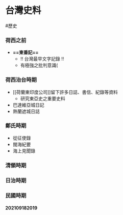 # 台灣史料
#歷史
### 荷西之前
- **==東番記==**
	- !! 台灣最早文字記錄 !!
	- 有極強之批判意識(
### 荷西治台時期
- [[荷蘭東印度公司]]留下許多日誌、書信、紀錄等資料
	- 研究東亞史之重要史料
- 巴達維亞城日記
- 熱蘭遮城日誌
### 鄭氏時期
- 從征使錄
- 閩海紀要
- 海上見聞錄
### 清領時期
### 日治時期
### 民國時期

#### 202109182019
